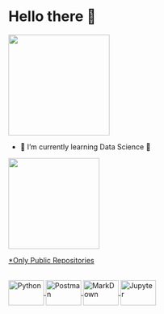 # Hello there 👋

<div>
  <img height="200em" src="https://github.com/user-attachments/assets/76ee401f-7785-4f14-9074-48c56f5d45d3" />
</div>

<!-- ![StarWarsObiWanGIF](https://github.com/user-attachments/assets/76ee401f-7785-4f14-9074-48c56f5d45d3) -->


- 🌱 I’m currently learning Data Science 🌱
<!-- Press "Windows" + . (dot) and pick a Emoji 😁 -->

<div>
  <a href="https://github.com/VMGelo">
  <img height="180em" src="https://github-readme-stats.vercel.app/api?username=VMGelo&show_icons=true&theme=dracula&include_all_commits=true&count_private=true)](https://github.com/VMGelo/github-readme-stats"  />
</div>

*Only Public Repositories

<div style="display: inline_block"><br>
  <img align="center" alt="Python" height="50" width="70" src="https://github.com/user-attachments/assets/97b3248f-e549-4aca-8595-709b2717c5c1" />
  <img align="center" alt="Postman" height="50" width="70" src="https://github.com/user-attachments/assets/7f76469d-3c51-488a-a4c3-589f7259e936" />
  <img align="center" alt="MarkDown" height="50" width="70" src="https://github.com/user-attachments/assets/78ddc4d8-0ecf-405a-a4dc-847675268dd0" />
  <img align="center" alt="Jupyter" height="50" width="70" src="https://github.com/user-attachments/assets/c85a15ee-1f09-43bf-9998-25e32f3ed9be" />
</div>

##

